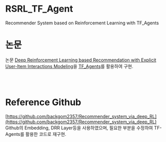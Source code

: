 # RSRL_TF_Agent
Recommender System based on Reinforcement Learning with TF_Agents

# 논문
논문 [Deep Reinforcement Learning based Recommendation with Explicit User-Item Interactions Modeling](https://arxiv.org/abs/1810.12027)을 [TF_Agents](https://www.tensorflow.org/agents)를 활용하여 구현.  

<br/>
<br/> 

# Reference Github

[https://github.com/backgom2357/Recommender_system_via_deep_RL](https://github.com/backgom2357/Recommender_system_via_deep_RL) Github의 Embedding, DRR Layer등을 사용하였으며, 필요한 부분을 수정하여 TF-Agents를 활용한 코드로 재구현.  



